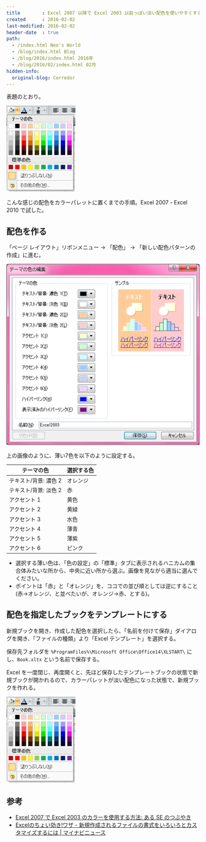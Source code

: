 ```yaml
---
title        : Excel 2007 以降で Excel 2003 以前っぽい淡い配色を使いやすくするには
created      : 2016-02-02
last-modified: 2016-02-02
header-date  : true
path:
  - /index.html Neo's World
  - /blog/index.html Blog
  - /blog/2016/index.html 2016年
  - /blog/2016/02/index.html 02月
hidden-info:
  original-blog: Corredor
---
```


表題のとおり。

![懐かしのカラーパレット](02-01-02.png)

こんな感じの配色をカラーパレットに置くまでの手順。Excel 2007・Excel 2010 で試した。

## 配色を作る

「ページ レイアウト」リボンメニュー → 「配色」 → 「新しい配色パターンの作成」に進む。

![ココで設定する](02-01-01.png)

上の画像のように、薄い7色を以下のように設定する。

| テーマの色            | 選択する色 |
|-----------------------|------------|
| テキスト/背景: 濃色 2 | オレンジ   |
| テキスト/背景: 淡色 2 | 赤         |
| アクセント 1          | 黄色       |
| アクセント 2          | 黄緑       |
| アクセント 3          | 水色       |
| アクセント 4          | 薄青       |
| アクセント 5          | 薄紫       |
| アクセント 6          | ピンク     |

- 選択する薄い色は、「色の設定」の「標準」タブに表示されるハニカムの集合体みたいな所から、中央に近い所から選ぶ。画像を見ながら適当に選んでください。
- ポイントは「赤」と「オレンジ」を、ココでの並び順としては逆にすること (赤→オレンジ、と並べたいが、オレンジ→赤、とする)。

## 配色を指定したブックをテンプレートにする

新規ブックを開き、作成した配色を選択したら、「名前を付けて保存」ダイアログを開き、「ファイルの種類」より「Excel テンプレート」を選択する。

保存先フォルダを `%ProgramFiles%\Microsoft Office\Office14\XLSTART\` にし、`Book.xltx` という名前で保存する。

Excel を一度閉じ、再度開くと、先ほど保存したテンプレートブックの状態で新規ブックが開かれるので、カラーパレットが淡い配色になった状態で、新規ブックを作れる。

![懐かしのカラーパレット](02-01-02.png)

## 参考

- [Excel 2007 で Excel 2003 のカラーを使用する方法: ある SE のつぶやき](http://fnya.cocolog-nifty.com/blog/2009/02/excel-2007-exce.html)
- [Excelのちょい効き!ワザ - 新規作成されるファイルの書式をいろいろとカスタマイズするには | マイナビニュース](http://news.mynavi.jp/articles/2012/08/17/exceltips/)
